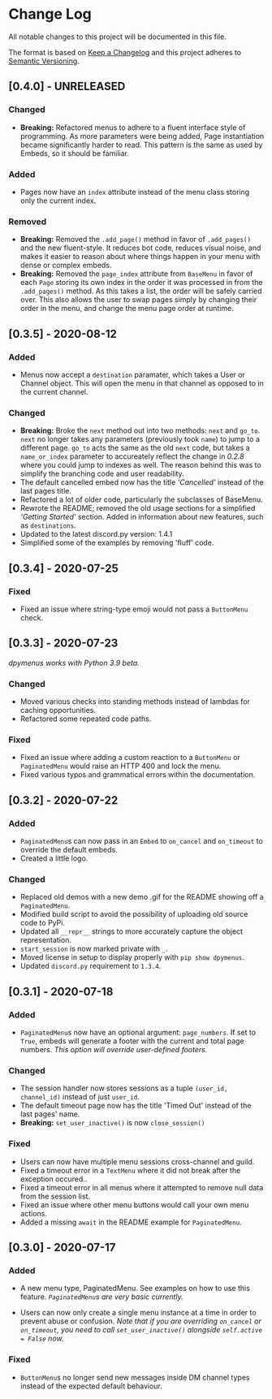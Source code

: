 
# Change Log
All notable changes to this project will be documented in this file.
 
The format is based on [Keep a Changelog](http://keepachangelog.com/)
and this project adheres to [Semantic Versioning](http://semver.org/).

## [0.4.0] - UNRELEASED

### Changed
- **Breaking:** Refactored menus to adhere to a fluent interface style of programming. As more parameters 
were being added, Page instantiation became significantly harder to read. This pattern is the same as used 
by Embeds, so it should be familiar.

### Added
- Pages now have an `index` attribute instead of the menu class storing only the current index.

### Removed
- **Breaking:** Removed the `.add_page()` method in favor of `.add_pages()` and the new fluent-style. It reduces
bot code, reduces visual noise, and makes it easier to reason about where things happen in your menu with dense or
complex embeds.
- **Breaking:** Removed the `page_index` attribute from `BaseMenu` in favor of each `Page` storing its own index in the
order it was processed in from the `.add_pages()` method. As this takes a list, the order will be safely carried over.
This also allows the user to swap pages simply by changing their order in the menu, and change the menu page order
at runtime.


## [0.3.5] - 2020-08-12

### Added
- Menus now accept a `destination` paramater, which takes a User or Channel object.
This will open the menu in that channel as opposed to in the current channel.

### Changed
- **Breaking:** Broke the `next` method out into two methods: `next` and `go_to`. `next` no longer
takes any parameters (previously took `name`) to jump to a different page. `go_to` acts
the same as the old `next` code, but takes a `name_or_index` parameter to accureately 
reflect the change in *0.2.8* where you could jump to indexes as well. The reason behind this
was to simplify the branching code and user readability.
- The default cancelled embed now has the title *'Cancelled'* instead of the last pages title.
- Refactored a lot of older code, particularly the subclasses of BaseMenu.
- Rewrote the README; removed the old usage sections for a simplified *'Getting Started'* section. Added in information
about new features, such as `destinations`.
- Updated to the latest discord.py version: 1.4.1
- Simplified some of the examples by removing 'fluff' code.

## [0.3.4] - 2020-07-25

### Fixed
- Fixed an issue where string-type emoji would not pass a `ButtonMenu`
check.

## [0.3.3] - 2020-07-23

*dpymenus works with Python 3.9 beta.*

### Changed
- Moved various checks into standing methods instead of lambdas for
caching opportunities.
- Refactored some repeated code paths.

### Fixed
- Fixed an issue where adding a custom reaction to a `ButtonMenu` or
`PaginatedMenu` would raise an HTTP 400 and lock the menu.
- Fixed various typos and grammatical errors within the documentation.

## [0.3.2] - 2020-07-22

### Added
- `PaginatedMenu`s can now pass in an `Embed` to `on_cancel` and `on_timeout`
to override the default embeds.
- Created a little logo.

### Changed
- Replaced old demos with a new demo .gif for the README showing off a `PaginatedMenu`.
- Modified build script to avoid the possibility of uploading old source code to PyPi.
- Updated all `__repr__` strings to more accurately capture the object representation.
- `start_session` is now marked private with `_`.
- Moved license in setup to display properly with `pip show dpymenus`.
- Updated `discord.py` requirement to `1.3.4`. 
 
## [0.3.1] - 2020-07-18

### Added
- `PaginatedMenu`s now have an optional argument: `page_numbers`. If set to `True`,
embeds will generate a footer with the current and total page numbers. *This 
option will override user-defined footers.*

### Changed
- The session handler now stores sessions as a tuple `(user_id, channel_id)`
instead of just `user_id`.
- The default timeout page now has the title 'Timed Out' instead of the
last pages' name.
- **Breaking:** `set_user_inactive()` is now `close_session()`

### Fixed
- Users can now have multiple menu sessions cross-channel and guild.
- Fixed a timeout error in a `TextMenu` where it did not break after the
exception occured..
- Fixed a timeout error in all menus where it attempted to remove null data
from the session list.
- Fixed an issue where other menu buttons would call your own menu
actions. 
- Added a missing `await` in the README example for `PaginatedMenu`.

## [0.3.0] - 2020-07-17
 
### Added
- A new menu type, PaginatedMenu. See examples on how to use this feature. *`PaginatedMenu`s are very basic currently.*

- Users can now only create a single menu instance at a time in order to 
prevent abuse or confusion. *Note that if you are overriding `on_cancel` or 
`on_timeout`, you need to call `set_user_inactive()` alongside 
`self.active = False` now.*
 
### Fixed
 
- `ButtonMenu`s no longer send new messages inside DM channel types instead
of the expected default behaviour.

